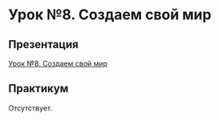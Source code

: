 # Урок №8. Создаем свой мир

## Презентация

[Урок №8. Создаем свой мир](lesson8.pdf)

## Практикум

Отсутствует.
